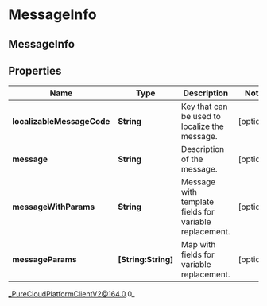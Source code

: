 # MessageInfo

## MessageInfo

## Properties

|Name | Type | Description | Notes|
|------------ | ------------- | ------------- | -------------|
| **localizableMessageCode** | **String** | Key that can be used to localize the message. | [optional] |
| **message** | **String** | Description of the message. | [optional] |
| **messageWithParams** | **String** | Message with template fields for variable replacement. | [optional] |
| **messageParams** | **[String:String]** | Map with fields for variable replacement. | [optional] |



_PureCloudPlatformClientV2@164.0.0_
